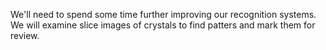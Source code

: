 We'll need to spend some time further improving our recognition systems. 
We will examine slice images of crystals to find patters and mark them for review. 
